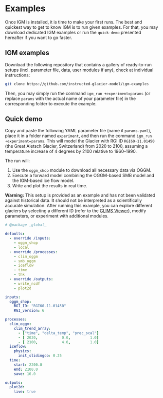 # Examples

Once IGM is installed, it is time to make your first runs. The best and quickest way to get to know IGM is to run given examples. For that, you may download dedicated IGM examples or run the `quick-demo` presented hereafter if you want to go faster.

## IGM examples

Download the following repository that contains a gallery of ready-to-run setups (incl. parameter file, data, user modules if any), check at individual instructions:

```bash
git clone https://github.com/instructed-glacier-model/igm-examples
```

Then, you may simply run the command `igm_run +experiment=params` (or replace `params` with the actual name of your parameter file) in the corresponding folder to execute the example.

## Quick demo

Copy and paste the following YAML parameter file (name it `params.yaml`), place it in a folder named `experiment`, and then run the command `igm_run +experiment=params`. This will model the Glacier with RGI ID `RGI60-11.01450` (the Great Aletsch Glacier, Switzerland) from 2020 to 2100, assuming a temperature increase of 4 degrees by 2100 relative to 1960–1990. 

The run will:
1. Use the `oggm_shop` module to download all necessary data via OGGM.
2. Execute a forward model combining the OGGM-based SMB model and the IGM-based ice flow model.
3. Write and plot the results in real time.

**Warning:** This setup is provided as an example and has not been validated against historical data. It should not be interpreted as a scientifically accurate simulation. After running this example, you can explore different glaciers by selecting a different ID (refer to the [GLIMS Viewer](https://www.glims.org/maps/glims)), modify parameters, or experiment with additional modules.

```yaml title="params.yaml"
# @package _global_

defaults:
  - override /inputs: 
    - oggm_shop
    - local
  - override /processes: 
    - clim_oggm
    - smb_oggm
    - iceflow
    - time
    - thk
  - override /outputs: 
    - write_ncdf
    - plot2d

inputs:
  oggm_shop:
    RGI_ID: "RGI60-11.01450"
    RGI_version: 6

processes:
  clim_oggm:
    clim_trend_array: 
      - ["time", "delta_temp", "prec_scal"]
      - [ 2020,           0.0,         1.0]
      - [ 2100,           4.0,         1.0]
  iceflow:
    physics:
      init_slidingco: 0.25
  time:
    start: 2200.0
    end: 2100.0
    save: 10.0

outputs:
  plot2d:
    live: true
```
 